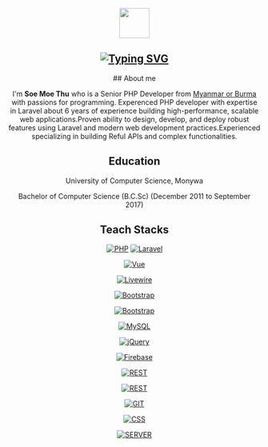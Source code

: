 <p align="center"><a href="https://soemoethu.pages.dev/" target="__blank"><img src="https://github.com/thafanseid/soemoethu/blob/main/public/logo.png" width="60" height="60"></a> </p>

<div align="center">
<h2>
<a href="https://git.io/typing-svg"><img src="https://readme-typing-svg.herokuapp.com?font=Fira+Code&weight=600&size=28&pause=1000&color=09B850&random=false&width=435&lines=Hi%2C+I'm+Soe+Moe+Thu+%F0%9F%91%8B" alt="Typing SVG" /></a>
</h2>
<div>

<div></div>
## About me

I'm <b>Soe Moe Thu</b> who is a Senior PHP Developer from <a href="https://en.wikipedia.org/wiki/Myanmar" target="__blank">Myanmar or Burma</a>  with passions for programming. Experenced PHP developer with expertise in Laravel about 6 years of experience building high-performance, scalable web applications.Proven ability to design, develop, and deploy robust features using Laravel and modern web development practices.Experienced specializing in building Reful APIs and complex functionalities.

## Education
<p>University of Computer Science, Monywa</p>
<p>Bachelor of Computer Science (B.C.Sc) (December 2011 to September 2017)</p>

## Teach Stacks
<p align="center">
<a href="https://www.php.net/"><img src="https://img.shields.io/static/v1?style=flat&logo=php&label=PHP&message=%E2%9C%94%EF%B8%8F&color=blueviolet" alt="PHP"></a>
<a href="https://laravel.com/"><img src="https://img.shields.io/static/v1?style=flat&logo=laravel&label=Laravel&message=%E2%9C%94%EF%B8%8F&color=red" alt="Laravel"></a>

<a href="https://vuejs.org/"><img class="rounded-md border" src="https://img.shields.io/static/v1?style=flat&amp;logo=vuejs&amp;label=VueJs&amp;message=%E2%9C%94%EF%B8%8F&amp;color=green" alt="Vue"></a>

<a href="https://laravel-livewire.com/"><img class="rounded-md border" src="https://img.shields.io/static/v1?style=flat&logo=livewire&label=Livewire&message=%E2%9C%94%EF%B8%8F&color=CD347F" alt="Livewire"></a>

<a href="https://laravel-livewire.com/"><img class="rounded-md border" src="https://img.shields.io/static/v1?style=flat&logo=bootstrap&label=Bootstrap&message=%E2%9C%94%EF%B8%8F&color=7533FA" alt="Bootstrap"></a>

<a href="https://getbootstrap.com/"><img class="rounded-md border" src="https://img.shields.io/static/v1?style=flat&logo=bootstrap&label=Bootstrap&message=%E2%9C%94%EF%B8%8F&color=7533FA" alt="Bootstrap"></a>

<a href="https://www.mysql.com/"><img class="rounded-md border" src="https://img.shields.io/static/v1?style=flat&logo=MySQL&label=MySQL&message=%E2%9C%94%EF%B8%8F&color=3E6E93" alt="MySQL"></a>

<a href="https://jquery.com/"><img class="rounded-md border" src="https://img.shields.io/static/v1?style=flat&logo=jQuery&label=jQuery&message=%E2%9C%94%EF%B8%8F&color=0769AD" alt="jQuery"></a>

<a href="https://firebase.google.com/"><img class="rounded-md border" src="https://img.shields.io/static/v1?style=flat&logo=Firebase&label=Firebase&message=%E2%9C%94%EF%B8%8F&color=FFCB2F" alt="Firebase"></a>

<a href="https://en.wikipedia.org/wiki/API"><img class="rounded-md border" src="https://img.shields.io/static/v1?style=flat&logo=restfulapi&label=REST%20API&message=%E2%9C%94%EF%B8%8F&color=FFCB2F" alt="REST"></a>

<a href="https://en.wikipedia.org/wiki/API"><img class="rounded-md border" src="https://img.shields.io/static/v1?style=flat&logo=restfulapi&label=REST%20API&message=%E2%9C%94%EF%B8%8F&color=FFCB2F" alt="REST"></a>

<a href="https://git-scm.com/"><img class="rounded-md border" src="https://img.shields.io/static/v1?style=flat&logo=git&label=GIT&message=%E2%9C%94%EF%B8%8F&color=F44C27" alt="GIT"></a>

<a href="https://en.wikipedia.org/wiki/CSS"><img class="rounded-md border" src="https://img.shields.io/static/v1?style=flat&logo=CSS&label=CSS&message=%E2%9C%94%EF%B8%8F&color=F44C27" alt="CSS"></a>

<a href="#"><img class="rounded-md border" src="https://img.shields.io/static/v1?style=flat&logo=server&label=server&message=%E2%9C%94%EF%B8%8F&color=F44C27" alt="SERVER"></a>
<!--
**thafanseid/thafanseid** is a ✨ _special_ ✨ repository because its `README.md` (this file) appears on your GitHub profile.

Here are some ideas to get you started:

- 🔭 I’m currently working on ...
- 🌱 I’m currently learning ...
- 👯 I’m looking to collaborate on ...
- 🤔 I’m looking for help with ...
- 💬 Ask me about ...
- 📫 How to reach me: ...
- 😄 Pronouns: ...
- ⚡ Fun fact: ...
-->

